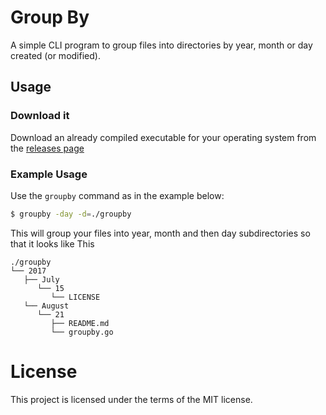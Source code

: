 Group By
========

A simple CLI program to group files into directories by year, month or day created (or modified).

## Usage

### Download it

Download an already compiled executable for your operating system from the [releases page](https://github.com/zikani03/groupby/releases)


### Example Usage

Use the `groupby` command as in the example below:

```bash
$ groupby -day -d=./groupby
```

This will group your files into year, month and then day subdirectories
so that it looks like This

```
./groupby
└── 2017
   ├── July
      └── 15
         └── LICENSE
   └── August
      └── 21
         ├── README.md
         └── groupby.go
```




# License

This project is licensed under the terms of the MIT license.